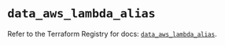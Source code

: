 # `data_aws_lambda_alias`

Refer to the Terraform Registry for docs: [`data_aws_lambda_alias`](https://registry.terraform.io/providers/hashicorp/aws/6.9.0/docs/data-sources/lambda_alias).
